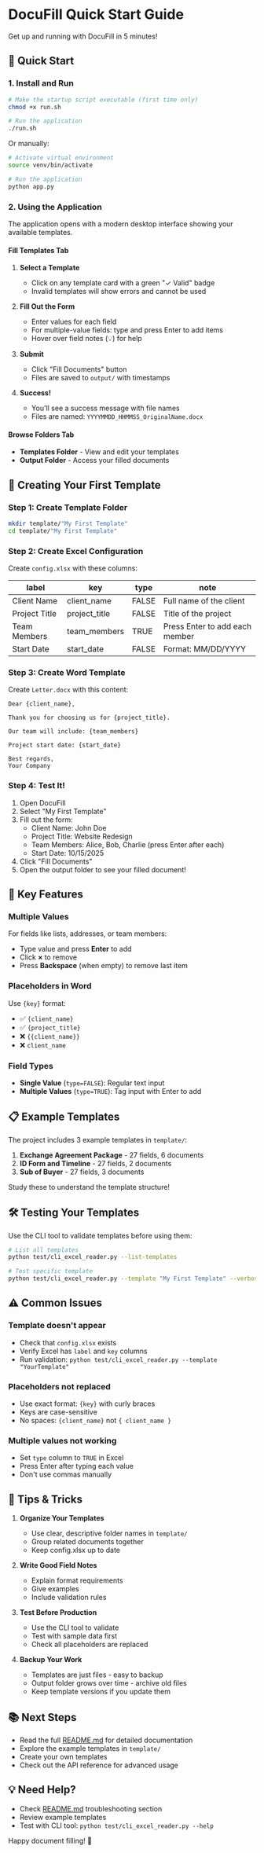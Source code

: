 # DocuFill Quick Start Guide

Get up and running with DocuFill in 5 minutes!

## 🚀 Quick Start

### 1. Install and Run

```bash
# Make the startup script executable (first time only)
chmod +x run.sh

# Run the application
./run.sh
```

Or manually:

```bash
# Activate virtual environment
source venv/bin/activate

# Run the application
python app.py
```

### 2. Using the Application

The application opens with a modern desktop interface showing your available templates.

#### **Fill Templates Tab**

1. **Select a Template**
   - Click on any template card with a green "✓ Valid" badge
   - Invalid templates will show errors and cannot be used

2. **Fill Out the Form**
   - Enter values for each field
   - For multiple-value fields: type and press Enter to add items
   - Hover over field notes (💡) for help

3. **Submit**
   - Click "Fill Documents" button
   - Files are saved to `output/` with timestamps

4. **Success!**
   - You'll see a success message with file names
   - Files are named: `YYYYMMDD_HHMMSS_OriginalName.docx`

#### **Browse Folders Tab**

- **Templates Folder** - View and edit your templates
- **Output Folder** - Access your filled documents

## 📝 Creating Your First Template

### Step 1: Create Template Folder

```bash
mkdir template/"My First Template"
cd template/"My First Template"
```

### Step 2: Create Excel Configuration

Create `config.xlsx` with these columns:

| label | key | type | note |
|-------|-----|------|------|
| Client Name | client_name | FALSE | Full name of the client |
| Project Title | project_title | FALSE | Title of the project |
| Team Members | team_members | TRUE | Press Enter to add each member |
| Start Date | start_date | FALSE | Format: MM/DD/YYYY |

### Step 3: Create Word Template

Create `Letter.docx` with this content:

```
Dear {client_name},

Thank you for choosing us for {project_title}.

Our team will include: {team_members}

Project start date: {start_date}

Best regards,
Your Company
```

### Step 4: Test It!

1. Open DocuFill
2. Select "My First Template"
3. Fill out the form:
   - Client Name: John Doe
   - Project Title: Website Redesign
   - Team Members: Alice, Bob, Charlie (press Enter after each)
   - Start Date: 10/15/2025
4. Click "Fill Documents"
5. Open the output folder to see your filled document!

## 🎯 Key Features

### Multiple Values
For fields like lists, addresses, or team members:
- Type value and press **Enter** to add
- Click **×** to remove
- Press **Backspace** (when empty) to remove last item

### Placeholders in Word
Use `{key}` format:
- ✅ `{client_name}`
- ✅ `{project_title}`
- ❌ `{{client_name}}`
- ❌ `client_name`

### Field Types
- **Single Value** (`type=FALSE`): Regular text input
- **Multiple Values** (`type=TRUE`): Tag input with Enter to add

## 📋 Example Templates

The project includes 3 example templates in `template/`:
1. **Exchange Agreement Package** - 27 fields, 6 documents
2. **ID Form and Timeline** - 27 fields, 2 documents
3. **Sub of Buyer** - 27 fields, 3 documents

Study these to understand the template structure!

## 🛠️ Testing Your Templates

Use the CLI tool to validate templates before using them:

```bash
# List all templates
python test/cli_excel_reader.py --list-templates

# Test specific template
python test/cli_excel_reader.py --template "My First Template" --verbose
```

## ⚠️ Common Issues

### Template doesn't appear
- Check that `config.xlsx` exists
- Verify Excel has `label` and `key` columns
- Run validation: `python test/cli_excel_reader.py --template "YourTemplate"`

### Placeholders not replaced
- Use exact format: `{key}` with curly braces
- Keys are case-sensitive
- No spaces: `{client_name}` not `{ client_name }`

### Multiple values not working
- Set `type` column to `TRUE` in Excel
- Press Enter after typing each value
- Don't use commas manually

## 🎨 Tips & Tricks

1. **Organize Your Templates**
   - Use clear, descriptive folder names in `template/`
   - Group related documents together
   - Keep config.xlsx up to date

2. **Write Good Field Notes**
   - Explain format requirements
   - Give examples
   - Include validation rules

3. **Test Before Production**
   - Use the CLI tool to validate
   - Test with sample data first
   - Check all placeholders are replaced

4. **Backup Your Work**
   - Templates are just files - easy to backup
   - Output folder grows over time - archive old files
   - Keep template versions if you update them

## 📚 Next Steps

- Read the full [README.md](README.md) for detailed documentation
- Explore the example templates in `template/`
- Create your own templates
- Check out the API reference for advanced usage

## 💡 Need Help?

- Check [README.md](README.md) troubleshooting section
- Review example templates
- Test with CLI tool: `python test/cli_excel_reader.py --help`

Happy document filling! 🎉


